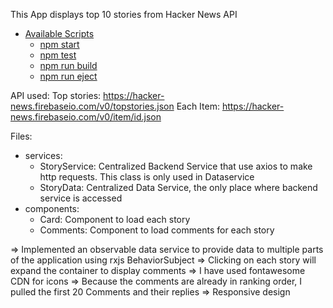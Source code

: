This App displays top 10 stories from Hacker News API

- [Available Scripts](#available-scripts)
  - [npm start](#npm-start)
  - [npm test](#npm-test)
  - [npm run build](#npm-run-build)
  - [npm run eject](#npm-run-eject)

API used:
    Top stories: https://hacker-news.firebaseio.com/v0/topstories.json
    Each Item: https://hacker-news.firebaseio.com/v0/item/id.json

Files:
  - services:
    - StoryService: Centralized Backend Service that use axios to make http requests. This class is only used in Dataservice
    - StoryData: Centralized Data Service, the only place where backend service is accessed
  - components:
    - Card: Component to load each story
    - Comments: Component to load comments for each story



=> Implemented an observable data service to provide data to multiple parts of the application using rxjs BehaviorSubject
=> Clicking on each story will expand the container to display comments
=> I have used fontawesome CDN for icons
=> Because the comments are already in ranking order, I pulled the first 20 Comments and their replies
=> Responsive design




